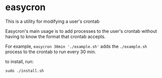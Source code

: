 easycron
========

This is a utility for modifying a user's crontab

Easycron's  main  usage  is  to  add processes to the user's crontab without having to know the format that crontab accepts.

For example, ```easycron 30min './example.sh'``` adds the ```./example.sh``` process to the crontab to run every 30 min.


to install, run: 
```
sudo ./install.sh
```